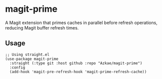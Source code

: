 # magit-prime

A Magit extension that primes caches in parallel before refresh operations, reducing Magit buffer refresh times.

## Usage

```elisp
;; Using straight.el
(use-package magit-prime
  :straight (:type git :host github :repo "Azkae/magit-prime")
  :config
  (add-hook 'magit-pre-refresh-hook 'magit-prime-refresh-cache))
```

